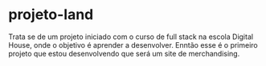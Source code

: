 # projeto-land
Trata se de um projeto iniciado com o curso de full stack na escola Digital House, onde o objetivo é aprender a desenvolver.
Enntão esse é o primeiro projeto que estou desenvolvendo que será um site de merchandising.
